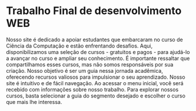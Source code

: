 <h1>Trabalho Final de desenvolvimento WEB </h1>
Nosso site é dedicado a apoiar estudantes que embarcaram no curso de Ciência da Computação e estão enfrentando desafios. Aqui, disponibilizamos uma seleção de cursos - gratuitos e pagos - para ajudá-lo a avançar no curso e ampliar seu conhecimento. É importante ressaltar que compartilhamos esses cursos, mas não somos responsáveis por sua criação. Nosso objetivo é ser um guia nessa jornada acadêmica, oferecendo recursos valiosos para impulsionar o seu aprendizado.
Nosso site é intuitivo e de fácil navegação. Ao acessar o menu inicial, você será recebido com informações sobre nosso trabalho. Para explorar nossos cursos, basta selecionar a guia do segmento desejado e escolher o curso que mais lhe interessa.
